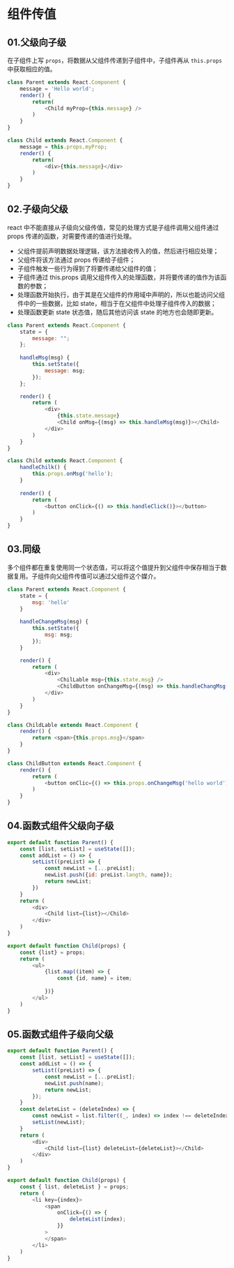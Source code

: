# 组件传值

## 01.父级向子级
在子组件上写 `props`，将数据从父组件传递到子组件中，子组件再从 `this.props` 中获取相应的值。 

```js
class Parent extends React.Component {
    message = 'Hello world';
	render() {
        return(
        	<Child myProp={this.message} />
        )
    }
}
```
```js
class Child extends React.Component {
    message = this.props.myProp;
	render() {
        return(
        	<div>{this.message}</div>
        )
    }
}
```

## 02.子级向父级
react 中不能直接从子级向父级传值，常见的处理方式是子组件调用父组件通过 props 传递的函数，对需要传递的值进行处理。
- 父组件提前声明数据处理逻辑，该方法接收传入的值，然后进行相应处理；
- 父组件将该方法通过 props 传递给子组件；
- 子组件触发一些行为得到了将要传递给父组件的值；
- 子组件通过 this.props 调用父组件传入的处理函数，并将要传递的值作为该函数的参数；
- 处理函数开始执行，由于其是在父组件的作用域中声明的，所以也能访问父组件中的一些数据，比如 state，相当于在父组件中处理子组件传入的数据；
- 处理函数更新 state 状态值，随后其他访问该 state 的地方也会随即更新。

```js
class Parent extends React.Component {
    state = {
        message: "";
    };
	
	handleMsg(msg) {
        this.setState({
            message: msg;
        });
    };

	render() {
        return (
        	<div>
            	{this.state.message}
                <Child onMsg={(msg) => this.handleMsg(msg)}></Child>
            </div>
        )
    }
}
```
```js
class Child extends React.Component {
    handleChilk() {
        this.props.onMsg('hello');
    }
    
    render() {
        return (
        	<button onClick={() => this.handleClick()}></button>
        )
    }
}
```

## 03.同级
多个组件都在重复使用同一个状态值，可以将这个值提升到父组件中保存相当于数据复用。子组件向父组件传值可以通过父组件这个媒介。

```js
class Parent extends React.Component {
    state = {
        msg: 'hello'
    }
	
	handleChangeMsg(msg) {
        this.setState({
            msg: msg;
        });
    }

	render() {
        return (
        	<div>
                <ChilLable msg={this.state.msg} />
                <ChildButton onChangeMsg={(msg) => this.handleChangMsg(msg)} />
            </div>
        )
    }
}
```

```js
class ChildLable extends React.Component {
    render() {
        return <span>{this.props.msg}</span>
    }
}
```

```js
class ChildButton extends React.Component {
    render() {
        return (
        	<button onClic={() => this.props.onChangeMsg('hello world')}></button>
        )
    }
}
```

## 04.函数式组件父级向子级
```js
export default function Parent() {
    const [list, setList] = useState([]);
    const addList = () => {
        setList((preList) => {
            const newList = [...preList];
            newList.push({id: preList.langth, name});
            return newList;
        }) 
    }
    return (
    	<div>
            <Child list={list}></Child>
        </div>
    )
}
```
```js
export default function Child(props) {
    const {list} = props;
    return (
        <ul>
        	{list.map((item) => {
                const {id, name} = item;
                
            })}
        </ul>
    )
}
```

## 05.函数式组件子级向父级
```js
export default function Parent() {
    const [list, setList] = useState([]);
    const addList = () => {
        setList((preList) => {
            const newList = [...preList];
            newList.push(name);
            return newList;
        });
    }
    const deleteList = (deleteIndex) => {
        const newList = list.filter((_, index) => index !== deleteIndex);
        setList(newList);
    }
    return (
    	<div>
        	<Child list={list} deleteList={deleteList}></Child>
        </div>
    )
}
```
```js
export default function Child(props) {
    const { list, deleteList } = props;
    return (
    	<li key={index}>
        	<span 
                onClick={() => {
                    deleteList(index);
                }}
            >
            </span>
        </li>
    )
}
```
